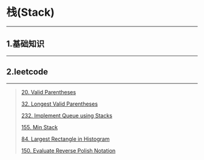 # 栈(Stack) #
***
## 1.基础知识 ##
---
## 2.leetcode ##
---
>[20. Valid Parentheses](https://leetcode.com/problems/valid-parentheses/)
>
>[32. Longest Valid Parentheses](https://leetcode.com/problems/longest-valid-parentheses/)
>
>[232. Implement Queue using Stacks](https://leetcode.com/problems/implement-queue-using-stacks/)
>
>[155. Min Stack](https://leetcode.com/problems/min-stack/)
>
>[84. Largest Rectangle in Histogram](https://leetcode.com/problems/largest-rectangle-in-histogram/)
>
>[150. Evaluate Reverse Polish Notation](https://leetcode.com/problems/evaluate-reverse-polish-notation/)
>
